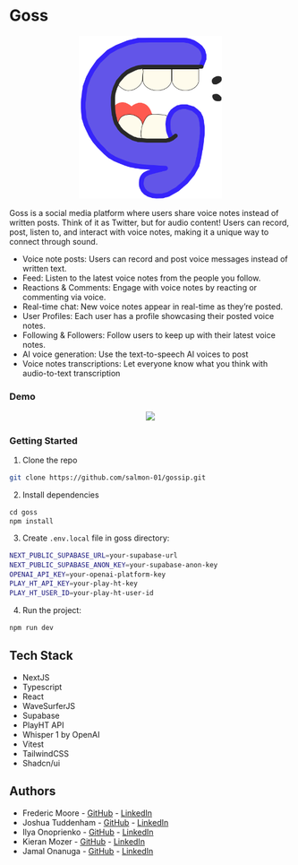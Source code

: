 # Goss

<p align="center">
  <img src="goss/public/goss-logo.svg" width="256" />
</p>

Goss is a social media platform where users share voice notes instead of written posts. Think of it as Twitter, but for audio content! Users can record, post, listen to, and interact with voice notes, making it a unique way to connect through sound.

- Voice note posts: Users can record and post voice messages instead of written text.
- Feed: Listen to the latest voice notes from the people you follow.
- Reactions & Comments: Engage with voice notes by reacting or commenting via voice.
- Real-time chat: New voice notes appear in real-time as they’re posted.
- User Profiles: Each user has a profile showcasing their posted voice notes.
- Following & Followers: Follow users to keep up with their latest voice notes.
- AI voice generation: Use the text-to-speech AI voices to post
- Voice notes transcriptions: Let everyone know what you think with audio-to-text transcription

### Demo

<p align="center">
  <img src="goss/public/goss-demo-gif.gif" width="480" />
</p>

### Getting Started

1. Clone the repo 
```sh
git clone https://github.com/salmon-01/gossip.git
```
2. Install dependencies
```
cd goss
npm install
```
3. Create ```.env.local``` file in goss directory:
```sh
NEXT_PUBLIC_SUPABASE_URL=your-supabase-url
NEXT_PUBLIC_SUPABASE_ANON_KEY=your-supabase-anon-key
OPENAI_API_KEY=your-openai-platform-key
PLAY_HT_API_KEY=your-play-ht-key
PLAY_HT_USER_ID=your-play-ht-user-id
```

4. Run the project:
```sh
npm run dev
```

## Tech Stack

- NextJS
- Typescript
- React
- WaveSurferJS
- Supabase
- PlayHT API
- Whisper 1 by OpenAI
- Vitest
- TailwindCSS
- Shadcn/ui

## Authors
- Frederic Moore - [GitHub](https://github.com/Fred-A-M) - [LinkedIn](https://www.linkedin.com/in/frederic-moore/)
- Joshua Tuddenham - [GitHub](https://github.com/joshuaisaact) - [LinkedIn](https://www.linkedin.com/in/joshuatuddenham/)
- Ilya Onoprienko - [GitHub](https://github.com/salmon-01) - [LinkedIn](https://www.linkedin.com/in/ilya-onoprienko/)
- Kieran Mozer - [GitHub](https://github.com/kmoze) - [LinkedIn](https://www.linkedin.com/in/kiermozer/)
- Jamal Onanuga - [GitHub](https://github.com/jamalona) - [LinkedIn](https://www.linkedin.com/in/jamal-onanuga/)
